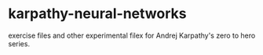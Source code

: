 # karpathy-neural-networks
exercise files and other experimental filex for Andrej Karpathy's zero to hero series. 
